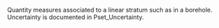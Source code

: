Quantity measures associated to a linear stratum such as in a borehole. Uncertainty is documented in Pset_Uncertainty.